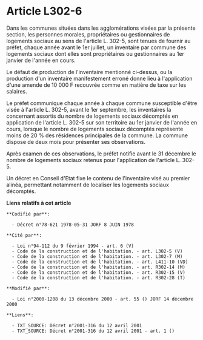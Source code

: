 # Article L302-6

Dans les communes situées dans les agglomérations visées par la présente section, les personnes morales, propriétaires ou
gestionnaires de logements sociaux au sens de l'article L. 302-5, sont tenues de fournir au préfet, chaque année avant le 1er
juillet, un inventaire par commune des logements sociaux dont elles sont propriétaires ou gestionnaires au 1er janvier de
l'année en cours.

Le défaut de production de l'inventaire mentionné ci-dessus, ou la production d'un inventaire manifestement erroné donne lieu
à l'application d'une amende de 10 000 F recouvrée comme en matière de taxe sur les salaires.

Le préfet communique chaque année à chaque commune susceptible d'être visée à l'article L. 302-5, avant le 1er septembre, les
inventaires la concernant assortis du nombre de logements sociaux décomptés en application de l'article L. 302-5 sur son
territoire au 1er janvier de l'année en cours, lorsque le nombre de logements sociaux décomptés représente moins de 20 % des
résidences principales de la commune. La commune dispose de deux mois pour présenter ses observations.

Après examen de ces observations, le préfet notifie avant le 31 décembre le nombre de logements sociaux retenus pour
l'application de l'article L. 302-5.

Un décret en Conseil d'Etat fixe le contenu de l'inventaire visé au premier alinéa, permettant notamment de localiser les
logements sociaux décomptés.

**Liens relatifs à cet article**

	**Codifié par**:

	  - Décret n°78-621 1978-05-31 JORF 8 JUIN 1978

	**Cité par**:

	  - Loi n°94-112 du 9 février 1994 - art. 6 (V)
	  - Code de la construction et de l'habitation. - art. L302-5 (V)
	  - Code de la construction et de l'habitation. - art. L302-7 (M)
	  - Code de la construction et de l'habitation. - art. L411-10 (VD)
	  - Code de la construction et de l'habitation. - art. R302-14 (M)
	  - Code de la construction et de l'habitation. - art. R302-15 (V)
	  - Code de la construction et de l'habitation. - art. R302-28 (T)

	**Modifié par**:

	  - Loi n°2000-1208 du 13 décembre 2000 - art. 55 () JORF 14 décembre 2000

	**Liens**:

	  - TXT_SOURCE: Décret n°2001-316 du 12 avril 2001
	  - TXT_SOURCE: Décret n°2001-316 du 12 avril 2001 - art. 1 ()
